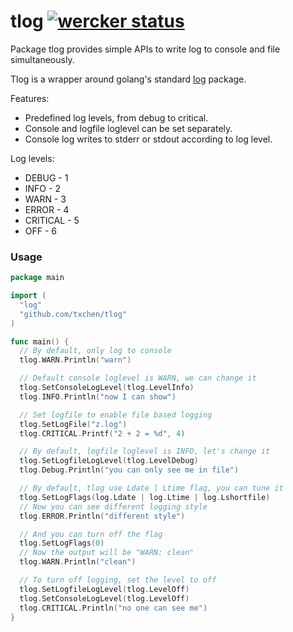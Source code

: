 # tlog [![wercker status](https://app.wercker.com/status/5cf56d48878565a6da12cafd85e1ac8c/s "wercker status")](https://app.wercker.com/project/bykey/5cf56d48878565a6da12cafd85e1ac8c)
Package tlog provides simple APIs to write log to console and file simultaneously.

Tlog is a wrapper around golang's standard [log](http://golang.org/pkg/log) package.

Features:
* Predefined log levels, from debug to critical.
* Console and logfile loglevel can be set separately.
* Console log writes to stderr or stdout according to log level.

Log levels:
* DEBUG - 1
* INFO - 2
* WARN - 3
* ERROR - 4
* CRITICAL - 5
* OFF - 6

### Usage

```go
package main

import (
  "log"
  "github.com/txchen/tlog"
)

func main() {
  // By default, only log to console
  tlog.WARN.Println("warn")

  // Default console loglevel is WARN, we can change it
  tlog.SetConsoleLogLevel(tlog.LevelInfo)
  tlog.INFO.Println("now I can show")

  // Set logfile to enable file based logging
  tlog.SetLogFile("z.log")
  tlog.CRITICAL.Printf("2 + 2 = %d", 4)

  // By default, logfile loglevel is INFO, let's change it
  tlog.SetLogfileLogLevel(tlog.LevelDebug)
  tlog.Debug.Println("you can only see me in file")

  // By default, tlog use Ldate | Ltime flag, you can tune it
  tlog.SetLogFlags(log.Ldate | log.Ltime | log.Lshortfile)
  // Now you can see different logging style
  tlog.ERROR.Println("different style")

  // And you can turn off the flag
  tlog.SetLogFlags(0)
  // Now the output will be "WARN: clean"
  tlog.WARN.Println("clean")

  // To turn off logging, set the level to off
  tlog.SetLogfileLogLevel(tlog.LevelOff)
  tlog.SetConsoleLogLevel(tlog.LevelOff)
  tlog.CRITICAL.Println("no one can see me")
}
```
